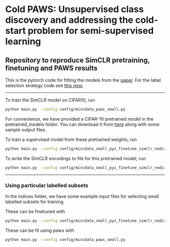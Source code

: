 # Cold PAWS: Unsupervised class discovery and addressing the cold-start problem for semi-supervised learning 
## Repository to reproduce SimCLR pretraining, finetuning and PAWS results

This is the pytorch code for fitting the models from the [paper](https://arxiv.org/abs/2305.10071). For the label selection strategy code see [this repo](https://github.com/emannix/cold-paws-labelling-selection-strategies).

---

To train the SimCLR model on CIFAR10, run

```bash
python main.py --config config/miscdata_paws_small.py 
```

For convenience, we have provided a CIFAR-10 pretrained model in the pretrained_models folder. You can download it from [here](https://drive.google.com/file/d/1yMV_hZtupooj9CiVVmVWPygGMZCxrJhQ/view?usp=share_link) along with some sample output files.

To train a supervised model from these pretrained weights, run

```bash
python main.py --config config/miscdata_small_pyz_finetune_simclr_nodist.py 
```

To write the SimCLR encodings to file for this pretrained model, run

```bash
python main.py --config config/miscdata_small_pyz_finetune_simclr_nodist_writedata.py
```

---
### Using particular labelled subsets

In the indices folder, we have some example input files for selecting small labelled subsets for training.

These can be finetuned with

```bash
python main.py --config config/miscdata_small_pyz_finetune_simclr_nodist_some.py 
```

These can be fit using paws with

```bash
python main.py --config config/miscdata_paws_small.py 
```

